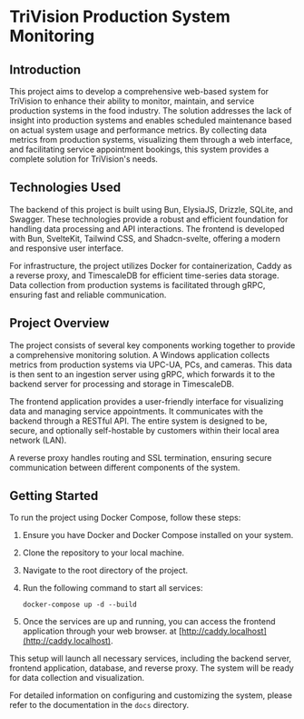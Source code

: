 # TriVision Production System Monitoring

## Introduction

This project aims to develop a comprehensive web-based system for TriVision to enhance their ability to monitor, maintain, and service production systems in the food industry. The solution addresses the lack of insight into production systems and enables scheduled maintenance based on actual system usage and performance metrics. By collecting data metrics from production systems, visualizing them through a web interface, and facilitating service appointment bookings, this system provides a complete solution for TriVision's needs.

## Technologies Used

The backend of this project is built using Bun, ElysiaJS, Drizzle, SQLite, and Swagger. These technologies provide a robust and efficient foundation for handling data processing and API interactions. The frontend is developed with Bun, SvelteKit, Tailwind CSS, and Shadcn-svelte, offering a modern and responsive user interface.

For infrastructure, the project utilizes Docker for containerization, Caddy as a reverse proxy, and TimescaleDB for efficient time-series data storage. Data collection from production systems is facilitated through gRPC, ensuring fast and reliable communication.

## Project Overview

The project consists of several key components working together to provide a comprehensive monitoring solution. A Windows application collects metrics from production systems via UPC-UA, PCs, and cameras. This data is then sent to an ingestion server using gRPC, which forwards it to the backend server for processing and storage in TimescaleDB.

The frontend application provides a user-friendly interface for visualizing data and managing service appointments. It communicates with the backend through a RESTful API. The entire system is designed to be, secure, and optionally self-hostable by customers within their local area network (LAN).

A reverse proxy handles routing and SSL termination, ensuring secure communication between different components of the system.

## Getting Started

To run the project using Docker Compose, follow these steps:

1. Ensure you have Docker and Docker Compose installed on your system.
2. Clone the repository to your local machine.
3. Navigate to the root directory of the project.
4. Run the following command to start all services:

   ```
   docker-compose up -d --build
   ```

5. Once the services are up and running, you can access the frontend application through your web browser. at [http://caddy.localhost](http://caddy.localhost).

This setup will launch all necessary services, including the backend server, frontend application, database, and reverse proxy. The system will be ready for data collection and visualization.

For detailed information on configuring and customizing the system, please refer to the documentation in the `docs` directory.
